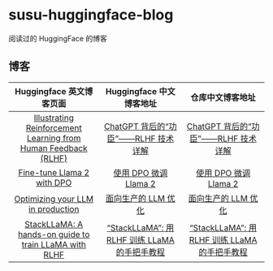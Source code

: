 # susu-huggingface-blog

阅读过的 HuggingFace 的博客

## 博客

|Huggingface 英文博客页面|Huggingface 中文博客地址|仓库中文博客地址|
|:-:|:-:|:-:|
|[Illustrating Reinforcement Learning from Human Feedback (RLHF)](https://huggingface.co/blog/rlhf)|[ChatGPT 背后的“功臣”——RLHF 技术详解](https://huggingface.co/blog/zh/rlhf)|[ChatGPT 背后的“功臣”——RLHF 技术详解](./zh/00001_rlhf.md)|
|[Fine-tune Llama 2 with DPO](https://huggingface.co/blog/dpo-trl)|[使用 DPO 微调 Llama 2](https://huggingface.co/blog/zh/dpo-trl)|[使用 DPO 微调 Llama 2](./zh/00002_dpo-trl.md)|
|[Optimizing your LLM in production](https://huggingface.co/blog/optimize-llm)|[面向生产的 LLM 优化](https://huggingface.co/blog/zh/optimize-llm)|[面向生产的 LLM 优化](./zh/00003_optimize-llm.md)|
|[StackLLaMA: A hands-on guide to train LLaMA with RLHF](https://huggingface.co/blog/stackllama)|[“StackLLaMA”: 用 RLHF 训练 LLaMA 的手把手教程](https://huggingface.co/blog/zh/stackllama)|[“StackLLaMA”: 用 RLHF 训练 LLaMA 的手把手教程](./zh/00004_stackllama.md)|
